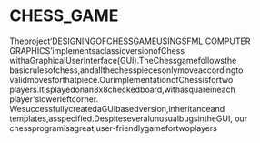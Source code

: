 # CHESS_GAME
Theproject‘DESIGNINGOFCHESSGAMEUSINGSFML COMPUTER GRAPHICS’implementsaclassicversionofChess withaGraphicalUserInterface(GUI).TheChessgamefollowsthe basicrulesofchess,andallthechesspiecesonlymoveaccordingto validmovesforthatpiece.OurimplementationofChessisfortwo players.Itisplayedonan8x8checkedboard,withasquareineach player'slowerleftcorner. WesuccessfullycreatedaGUIbasedversion,inheritanceand templates,asspecified.DespiteseveralunusualbugsintheGUI, our chessprogramisagreat,user-friendlygamefortwoplayers
